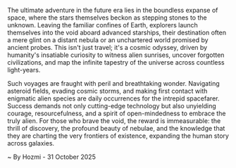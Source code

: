
The ultimate adventure in the future era lies in the boundless expanse of space, where the stars themselves beckon as stepping stones to the unknown. Leaving the familiar confines of Earth, explorers launch themselves into the void aboard advanced starships, their destination often a mere glint on a distant nebula or an unchartered world promised by ancient probes. This isn't just travel; it's a cosmic odyssey, driven by humanity's insatiable curiosity to witness alien sunrises, uncover forgotten civilizations, and map the infinite tapestry of the universe across countless light-years.

Such voyages are fraught with peril and breathtaking wonder. Navigating asteroid fields, evading cosmic storms, and making first contact with enigmatic alien species are daily occurrences for the intrepid spacefarer. Success demands not only cutting-edge technology but also unyielding courage, resourcefulness, and a spirit of open-mindedness to embrace the truly alien. For those who brave the void, the reward is immeasurable: the thrill of discovery, the profound beauty of nebulae, and the knowledge that they are charting the very frontiers of existence, expanding the human story across galaxies.

~ By Hozmi - 31 October 2025
